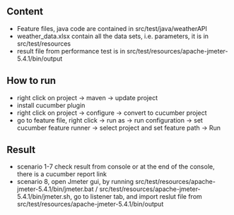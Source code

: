 ## Content
* Feature files, java code are contained in src/test/java/weatherAPI
* weather_data.xlsx contain all the data sets, i.e. parameters, it is in src/test/resources
* result file from performance test is in src/test/resources/apache-jmeter-5.4.1/bin/output

## How to run
* right click on project -> maven -> update project
* install cucumber plugin
* right click on project -> configure -> convert to cucumber project
* go to feature file, right click -> run as -> run configuration -> set cucumber feature runner
  -> select project and set feature path -> Run

## Result
* scenario 1-7 check result from console or at the end of the console, there is a cucumber report link
* scenario 8, open Jmeter gui, by running src/test/resources/apache-jmeter-5.4.1/bin/jmeter.bat 
  / src/test/resources/apache-jmeter-5.4.1/bin/jmeter.sh, go to listener tab, and import reslut file from src/test/resources/apache-jmeter-5.4.1/bin/output
